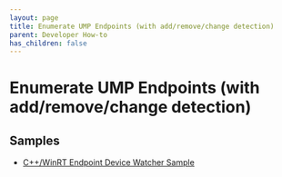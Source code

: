 ```yaml
---
layout: page
title: Enumerate UMP Endpoints (with add/remove/change detection)
parent: Developer How-to
has_children: false
---
```


# Enumerate UMP Endpoints (with add/remove/change detection)


## Samples

* [C++/WinRT Endpoint Device Watcher Sample](https://github.com/microsoft/MIDI/tree/main/samples/cpp-winrt/api-watch-endpoints)


